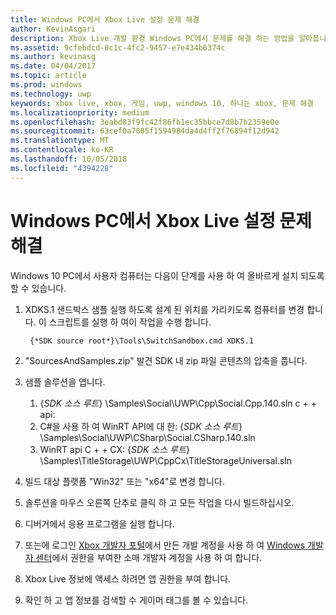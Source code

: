 ```yaml
---
title: Windows PC에서 Xbox Live 설정 문제 해결
author: KevinAsgari
description: Xbox Live 개발 환경 Windows PC에서 문제를 해결 하는 방법을 알아봅니다.
ms.assetid: 9cfebdcd-0c1c-4fc2-9457-e7e434b6374c
ms.author: kevinasg
ms.date: 04/04/2017
ms.topic: article
ms.prod: windows
ms.technology: uwp
keywords: xbox live, xbox, 게임, uwp, windows 10, 하나는 xbox, 문제 해결
ms.localizationpriority: medium
ms.openlocfilehash: 3eabd83f9fc42f86fb1ec35bbce7d8b7b2359e0e
ms.sourcegitcommit: 63cef0a7805f1594984da4d4ff2f76894f12d942
ms.translationtype: MT
ms.contentlocale: ko-KR
ms.lasthandoff: 10/05/2018
ms.locfileid: "4394228"
---
```

# <a name="troubleshooting-xbox-live-setup-on-windows-pc"></a>Windows PC에서 Xbox Live 설정 문제 해결

Windows 10 PC에서 사용자 컴퓨터는 다음이 단계를 사용 하 여 올바르게 설치 되도록 할 수 있습니다.

1. XDKS.1 샌드박스 샘플 실행 하도록 설계 된 위치를 가리키도록 컴퓨터를 변경 합니다.  이 스크립트를 실행 하 여이 작업을 수행 합니다.

        {*SDK source root*}\Tools\SwitchSandbox.cmd XDKS.1

1. "SourcesAndSamples.zip" 발견 SDK 내 zip 파일 콘텐츠의 압축을 풉니다.
1. 샘플 솔루션을 엽니다.
    1. {*SDK 소스 루트*} \Samples\Social\UWP\Cpp\Social.Cpp.140.sln c + + api:
    1. C#을 사용 하 여 WinRT API에 대 한: {*SDK 소스 루트*} \Samples\Social\UWP\CSharp\Social.CSharp.140.sln
    1. WinRT api C + + CX: {*SDK 소스 루트*} \Samples\TitleStorage\UWP\CppCx\TitleStorageUniversal.sln
1. 빌드 대상 플랫폼 "Win32" 또는 "x64"로 변경 합니다.
1. 솔루션을 마우스 오른쪽 단추로 클릭 하 고 모든 작업을 다시 빌드하십시오.
1. 디버거에서 응용 프로그램을 실행 합니다.
1. 또는에 로그인 [Xbox 개발자 포털](https://xdp.xboxlive.com)에서 만든 개발 계정을 사용 하 여 [Windows 개발자 센터](https://developer.microsoft.com/dashboard/windows/overview)에서 권한을 부여한 소매 개발자 계정을 사용 하 여 합니다.
1. Xbox Live 정보에 액세스 하려면 앱 권한을 부여 합니다.
1. 확인 하 고 앱 정보를 검색할 수 게이머 태그를 볼 수 있습니다.